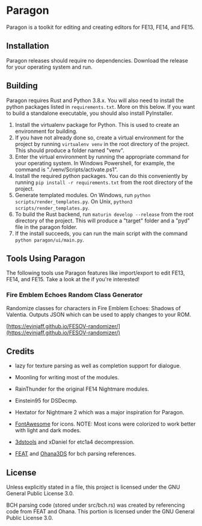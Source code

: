 # Paragon
Paragon is a toolkit for editing and creating editors for FE13, FE14, and FE15.

## Installation
Paragon releases should require no dependencies. Download the release for your operating system and run.

## Building
Paragon requires Rust and Python 3.8.x. You will also need to install the python packages listed in `requirements.txt`. More on this below. If you want to build a standalone executable, you should also install PyInstaller.

1. Install the virtualenv package for Python. This is used to create an environment for building.
2. If you have not already done so, create a virtual environment for the project by running `virtualenv venv` in the root directory of the project. This should produce a folder named "venv".
3. Enter the virtual environment by running the appropriate command for your operating system. In Windows Powershell, for example, the command is "./venv/Scripts/activate.ps1".
4. Install the required python packages. You can do this conveniently by running `pip install -r requirements.txt` from the root directory of the project.
5. Generate templated modules. On Windows, run `python scripts/render_templates.py`. On Unix, `python3 scripts/render_templates.py`.
6. To build the Rust backend, run `maturin develop --release` from the root directory of the project. This will produce a "target" folder and a "pyd" file in the paragon folder.
7. If the install succeeds, you can run the main script with the command `python paragon/ui/main.py`.

## Tools Using Paragon
The following tools use Paragon features like import/export to edit FE13, FE14, and FE15. Take a look at the if you're interested!

### Fire Emblem Echoes Random Class Generator
Randomize classes for characters in Fire Emblem Echoes: Shadows of Valentia. Outputs JSON which can be used to apply changes to your ROM.

[https://evinjaff.github.io/FESOV-randomizer/](https://evinjaff.github.io/FESOV-randomizer/)

## Credits
* lazy for texture parsing as well as completion support for dialogue.
* Moonling for writing most of the modules.
* RainThunder for the original FE14 Nightmare modules.
* Einstein95 for DSDecmp.
* Hextator for Nightmare 2 which was a major inspiration for Paragon.

* [FontAwesome](https://fontawesome.com/) for icons. NOTE: Most icons were colorized to work better with light and dark modes.

* [3dstools](https://github.com/ObsidianX/3dstools) and xDaniel for etc1a4 decompression.
* [FEAT](https://github.com/SciresM/FEAT) and [Ohana3DS](https://github.com/gdkchan/Ohana3DS-Rebirth) for bch parsing references.

## License
Unless explicitly stated in a file, this project is licensed under the GNU General Public License 3.0.

BCH parsing code (stored under src/bch.rs) was created by referencing code from FEAT and Ohana. This portion is licensed under the GNU General Public License 3.0.
